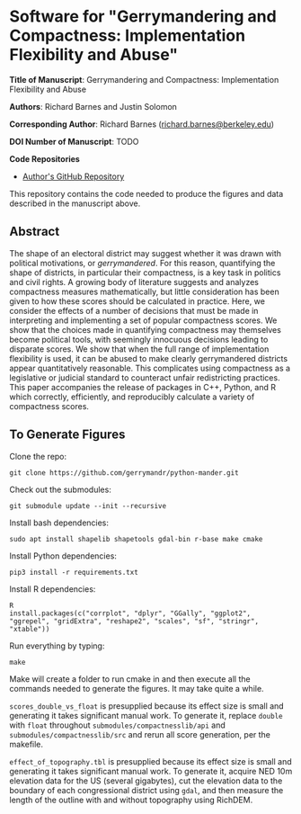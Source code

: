 Software for "Gerrymandering and Compactness: Implementation Flexibility and Abuse"
===================================================================================

**Title of Manuscript**:
Gerrymandering and Compactness: Implementation Flexibility and Abuse

**Authors**: Richard Barnes and Justin Solomon

**Corresponding Author**: Richard Barnes (richard.barnes@berkeley.edu)

**DOI Number of Manuscript**: TODO

**Code Repositories**
 * [Author's GitHub Repository](https://github.com/r-barnes/Barnes2019-compactness-flexibility)

This repository contains the code needed to produce the figures and data
described in the manuscript above.



Abstract
--------

The shape of an electoral district may suggest whether it was drawn with
political motivations, or _gerrymandered_. For this reason, quantifying the
shape of districts, in particular their compactness, is a key task in politics
and civil rights. A growing body of literature suggests and analyzes compactness
measures mathematically, but little consideration has been given to how these
scores should be calculated in practice. Here, we consider the effects of a
number of decisions that must be made in interpreting and implementing a set of
popular compactness scores. We show that the choices made in quantifying
compactness may themselves become political tools, with seemingly innocuous
decisions leading to disparate scores. We show that when the full range of
implementation flexibility is used, it can be abused to make clearly
gerrymandered districts appear quantitatively reasonable. This complicates using
compactness as a legislative or judicial standard to counteract unfair
redistricting practices. This paper accompanies the release of packages in C++,
Python, and R which correctly, efficiently, and reproducibly calculate a variety
of compactness scores.



To Generate Figures
-------------------

Clone the repo:

    git clone https://github.com/gerrymandr/python-mander.git

Check out the submodules:

    git submodule update --init --recursive

Install bash dependencies:

    sudo apt install shapelib shapetools gdal-bin r-base make cmake

Install Python dependencies:

    pip3 install -r requirements.txt

Install R dependencies:

    R
    install.packages(c("corrplot", "dplyr", "GGally", "ggplot2", "ggrepel", "gridExtra", "reshape2", "scales", "sf", "stringr", "xtable"))

Run everything by typing:

    make

Make will create a folder to run cmake in and then execute all the commands needed to generate the figures. It may take quite a while.

`scores_double_vs_float` is presupplied because its effect size is small and generating it takes significant manual work. To generate it, replace `double` with `float` throughout `submodules/compactnesslib/api` and `submodules/compactnesslib/src` and rerun all score generation, per the makefile.

`effect_of_topography.tbl` is presupplied because its effect size is small and generating it takes significant manual work. To generate it, acquire NED 10m elevation data for the US (several gigabytes), cut the elevation data to the boundary of each congressional district using `gdal`, and then measure the length of the outline with and without topography using RichDEM.

